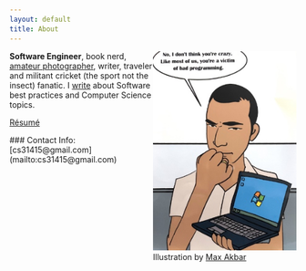```yaml
---
layout: default
title: About
---
```


<div style="width:100%;">
<div class="biophoto" style="float:right;width:50%; ">
    <img src="/img/cs.jpg"/>
    <span class="credit">Illustration by <a href="https://www.linkedin.com/in/maxakbar/">Max Akbar</a></span>
</div>
<p>
<b>Software Engineer</b>, book nerd, <a href="https://www.instagram.com/cs31415">amateur photographer</a>, writer, traveler and militant cricket (the sport not the insect) fanatic. I <A href="/">write</a> about Software best practices and Computer Science topics.
</p>
<p>
<a href="/chandra%20sivaraman.pdf">Résumé</a>
</p>
</div>
### Contact Info:
[cs31415@gmail.com](mailto:cs31415@gmail.com)